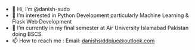 - 👋 Hi, I’m @danish-sudo
- 👀 I’m interested in Python Development particularly Machine Learning & Flask Web Development
- 🌱 I’m currently in my final semester at Air University Islamabad Pakistan doing BSCS
- 📫 How to reach me : Email: danishsiddqiue@outlook.com
<!---
danish-sudo/danish-sudo is a ✨ special ✨ repository because its `README.md` (this file) appears on your GitHub profile.
You can click the Preview link to take a look at your changes.
--->
